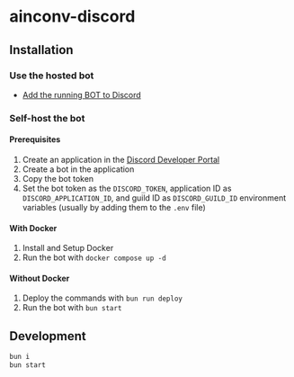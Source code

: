 # ainconv-discord

## Installation

### Use the hosted bot
* [Add the running BOT to Discord](https://discord.com/oauth2/authorize?client_id=1301574269704081568&permissions=0&integration_type=0&scope=bot+applications.commands)

### Self-host the bot

#### Prerequisites

1. Create an application in the [Discord Developer Portal](https://discord.com/developers/applications)
2. Create a bot in the application
3. Copy the bot token
4. Set the bot token as the `DISCORD_TOKEN`, application ID as `DISCORD_APPLICATION_ID`, and guild ID as `DISCORD_GUILD_ID` environment variables (usually by adding them to the `.env` file)

#### With Docker
1. Install and Setup Docker
2. Run the bot with `docker compose up -d`

#### Without Docker

1. Deploy the commands with `bun run deploy`
2. Run the bot with `bun start`

## Development

```bash
bun i
bun start
```
